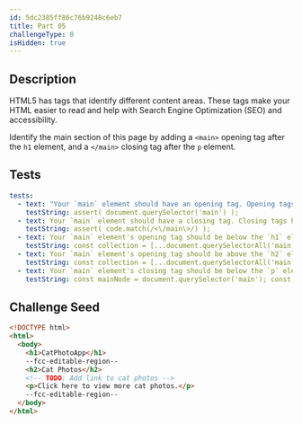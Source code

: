 ```yaml
---
id: 5dc2385ff86c76b9248c6eb7
title: Part 05
challengeType: 0
isHidden: true
---
```


## Description
<section id='description'>

HTML5 has tags that identify different content areas. These tags make your HTML easier to read and help with Search Engine Optimization (SEO) and accessibility. 

Identify the main section of this page by adding a `<main>` opening tag after the `h1` element, and a `</main>` closing tag after the `p` element.

</section>

## Tests
<section id='tests'>

```yml
tests:
  - text: "Your `main` element should have an opening tag. Opening tags have this syntax: `<elementName>`."
    testString: assert( document.querySelector('main') );
  - text: Your `main` element should have a closing tag. Closing tags have a `/` just after the `<` character.
    testString: assert( code.match(/<\/main\>/) );
  - text: Your `main` element's opening tag should be below the `h1` element. You have them in the wrong order.
    testString: const collection = [...document.querySelectorAll('main,h1')].map(node => node.nodeName); assert( collection.indexOf('H1') < collection.indexOf('MAIN') );
  - text: Your `main` element's opening tag should be above the `h2` element. You have them in the wrong order.
    testString: const collection = [...document.querySelectorAll('main,h2')].map(node => node.nodeName); assert( collection.indexOf('MAIN') < collection.indexOf('H2') );
  - text: Your `main` element's closing tag should be below the `p` element. You have them in the wrong order.
    testString: const mainNode = document.querySelector('main'); const pNode = document.querySelector('p'); assert( mainNode.contains(pNode) && pNode.textContent.toLowerCase().match(/click here to view more cat photos/) );

```

</section>

## Challenge Seed
<section id='challengeSeed'>

<div id='html-seed'>

```html
<!DOCTYPE html>
<html>
  <body>
    <h1>CatPhotoApp</h1>
    --fcc-editable-region--
    <h2>Cat Photos</h2>
    <!-- TODO: Add link to cat photos -->
    <p>Click here to view more cat photos.</p>
    --fcc-editable-region--
  </body>
</html>
```

</div>
</section>
